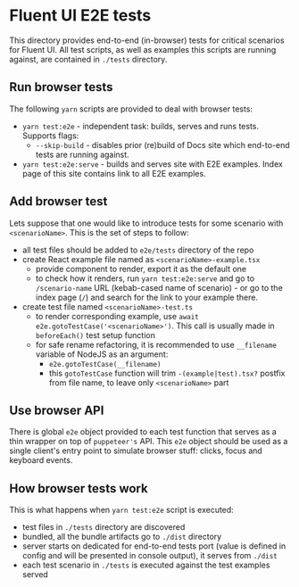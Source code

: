 # Fluent UI E2E tests

This directory provides end-to-end (in-browser) tests for critical scenarios for Fluent UI.
All test scripts, as well as examples this scripts are running against, are contained in `./tests` directory.

## Run browser tests

The following `yarn` scripts are provided to deal with browser tests:

- `yarn test:e2e` - independent task: builds, serves and runs tests. Supports flags:
  - `--skip-build` - disables prior (re)build of Docs site which end-to-end tests are running against.
- `yarn test:e2e:serve` - builds and serves site with E2E examples. Index page of this site contains link to all E2E examples.

## Add browser test

Lets suppose that one would like to introduce tests for some scenario with `<scenarioName>`. This is the set of steps to follow:

- all test files should be added to `e2e/tests` directory of the repo
- create React example file named as `<scenarioName>-example.tsx`
  - provide component to render, export it as the default one
  - to check how it renders, run `yarn test:e2e:serve` and go to `/scenario-name` URL (kebab-cased name of scenario) - or go to the index page (`/`) and search for the link to your example there.
- create test file named `<scenarioName>-test.ts`
  - to render corresponding example, use `await e2e.gotoTestCase('<scenarioName>')`. This call is usually made in `beforeEach()` test setup function
  - for safe rename refactoring, it is recommended to use `__filename` variable of NodeJS as an argument:
    - `e2e.gotoTestCase(__filename)`
    - this `gotoTestCase` function will trim `-(example|test).tsx?` postfix from file name, to leave only `<scenarioName>` part

## Use browser API

There is global `e2e` object provided to each test function that serves as a thin wrapper on top of `puppeteer's` API. This `e2e` object should be used as a single client's entry point to simulate browser stuff: clicks, focus and keyboard events.

## How browser tests work

This is what happens when `yarn test:e2e` script is executed:

- test files in `./tests` directory are discovered
- bundled, all the bundle artifacts go to `./dist` directory
- server starts on dedicated for end-to-end tests port (value is defined in config and will be presented in console output), it serves from `./dist`
- each test scenario in `./tests` is executed against the test examples served
